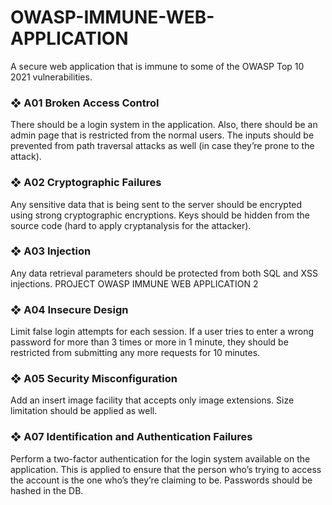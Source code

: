 # OWASP-IMMUNE-WEB-APPLICATION
A secure web application that is immune to some of the OWASP Top 10 2021 vulnerabilities.


### ❖ A01 Broken Access Control
There should be a login system in the application. Also, there should be an
admin page that is restricted from the normal users. The inputs should be
prevented from path traversal attacks as well (in case they’re prone to the
attack).

### ❖ A02 Cryptographic Failures
Any sensitive data that is being sent to the server should be encrypted using
strong cryptographic encryptions. Keys should be hidden from the source
code (hard to apply cryptanalysis for the attacker).

### ❖ A03 Injection
Any data retrieval parameters should be protected from both SQL and XSS
injections.
PROJECT
OWASP IMMUNE WEB APPLICATION
2

### ❖ A04 Insecure Design
Limit false login attempts for each session. If a user tries to enter a wrong
password for more than 3 times or more in 1 minute, they should be restricted
from submitting any more requests for 10 minutes.

### ❖ A05 Security Misconfiguration
Add an insert image facility that accepts only image extensions. Size limitation
should be applied as well.

### ❖ A07 Identification and Authentication Failures
Perform a two-factor authentication for the login system available on the
application. This is applied to ensure that the person who’s trying to access the
account is the one who’s they’re claiming to be. Passwords should be hashed
in the DB.
